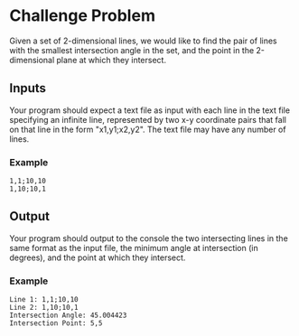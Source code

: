 # Challenge Problem

Given a set of 2-dimensional lines, we would like to find the pair of lines with the smallest intersection angle in the set, and the point in the 2-dimensional plane at which they intersect.

## Inputs

Your program should expect a text file as input with each line in the text file specifying an infinite line, represented by two x-y coordinate pairs that fall on that line in the form "x1,y1;x2,y2". The text file may have any number of lines.

### Example

```
1,1;10,10
1,10;10,1
```

## Output

Your program should output to the console the two intersecting lines in the same format as the input file, the minimum angle at intersection (in degrees), and the point at which they intersect.

### Example

```
Line 1: 1,1;10,10
Line 2: 1,10;10,1
Intersection Angle: 45.004423
Intersection Point: 5,5
```

